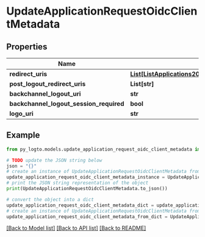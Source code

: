 # UpdateApplicationRequestOidcClientMetadata


## Properties

Name | Type | Description | Notes
------------ | ------------- | ------------- | -------------
**redirect_uris** | [**List[ListApplications200ResponseInnerOidcClientMetadataRedirectUrisInner]**](ListApplications200ResponseInnerOidcClientMetadataRedirectUrisInner.md) |  | [optional] 
**post_logout_redirect_uris** | **List[str]** |  | [optional] 
**backchannel_logout_uri** | **str** |  | [optional] 
**backchannel_logout_session_required** | **bool** |  | [optional] 
**logo_uri** | **str** |  | [optional] 

## Example

```python
from py_logto.models.update_application_request_oidc_client_metadata import UpdateApplicationRequestOidcClientMetadata

# TODO update the JSON string below
json = "{}"
# create an instance of UpdateApplicationRequestOidcClientMetadata from a JSON string
update_application_request_oidc_client_metadata_instance = UpdateApplicationRequestOidcClientMetadata.from_json(json)
# print the JSON string representation of the object
print(UpdateApplicationRequestOidcClientMetadata.to_json())

# convert the object into a dict
update_application_request_oidc_client_metadata_dict = update_application_request_oidc_client_metadata_instance.to_dict()
# create an instance of UpdateApplicationRequestOidcClientMetadata from a dict
update_application_request_oidc_client_metadata_from_dict = UpdateApplicationRequestOidcClientMetadata.from_dict(update_application_request_oidc_client_metadata_dict)
```
[[Back to Model list]](../README.md#documentation-for-models) [[Back to API list]](../README.md#documentation-for-api-endpoints) [[Back to README]](../README.md)


